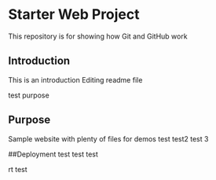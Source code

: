 # Starter Web Project

This repository is for showing how Git and GitHub work

## Introduction
This is an introduction
Editing readme file 

test purpose 
## Purpose 

Sample website with plenty of files for demos
test
test2 test 3

##Deployment
test test test

rt test
